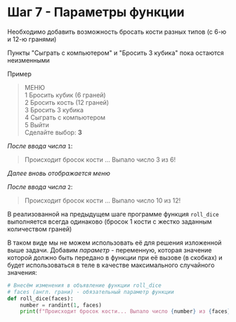 # Шаг 7 - Параметры функции

Необходимо добавить возможность бросать кости разных типов (с 6-ю и 12-ю гранями)

Пункты "Сыграть с компьютером" и "Бросить 3 кубика" пока остаются неизменными 

Пример 

> МЕНЮ  
> 1 Бросить кубик (6 граней)  
> 2 Бросить кость (12 граней)  
> 3 Бросить 3 кубика  
> 4 Сыграть с компьютером   
> 5 Выйти  
> Сделайте выбор: **3**

_После ввода числа_ `1`:

> Происходит бросок кости ... Выпало число 3 из 6!  

_Далее вновь отображается меню_

_После ввода числа_ `2`:  

> Происходит бросок кости ... Выпало число 10 из 12!     

В реализованной на предыдущем шаге программе функция `roll_dice` выполняется всегда одинаково (бросок 1 кости с жестко заданным количеством граней)

В таком виде мы не можем использовать её для решения изложенной выше задачи. Добавим _параметр_ - переменную, которая значение которой должно быть передано в функции при её вызове (в скобках) и будет использоваться в теле в качестве максимального случайного значения:

```python
# Внесём изменения в объявление функции roll_dice
# faces (англ. грани) - обязательный параметр функции
def roll_dice(faces):
    number = randint(1, faces)
    print(f"Происходит бросок кости... Выпало число {number} из {faces}!")
```
